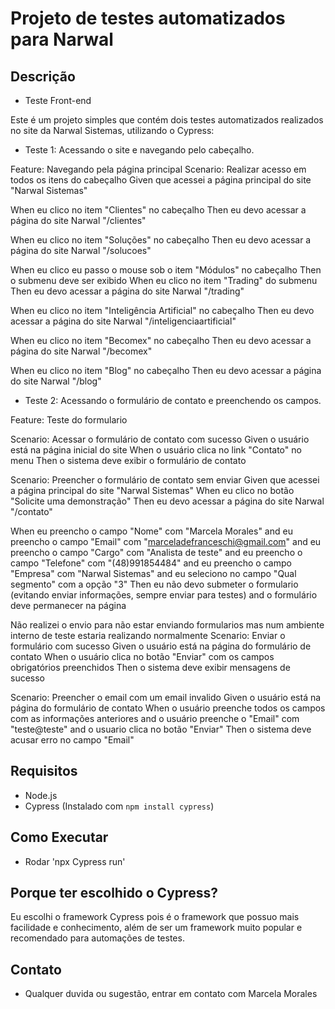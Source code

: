 # Projeto de testes automatizados para Narwal

## Descrição

- Teste Front-end

Este é um projeto simples que contém dois testes automatizados realizados no site da Narwal Sistemas, utilizando o Cypress:

- Teste 1: Acessando o site e navegando pelo cabeçalho.

Feature: Navegando pela página principal
Scenario: Realizar acesso em todos os itens do cabeçalho
Given que acessei a página principal do site "Narwal Sistemas"

When eu clico no item "Clientes" no cabeçalho
Then eu devo acessar a página do site Narwal "/clientes"

When eu clico no item "Soluções" no cabeçalho
Then eu devo acessar a página do site Narwal "/solucoes"

When eu clico eu passo o mouse sob o item "Módulos" no cabeçalho
Then o submenu deve ser exibido
When eu clico no item "Trading" do submenu
Then eu devo acessar a página do site Narwal "/trading"

When eu clico no item "Inteligência Artificial" no cabeçalho
Then eu devo acessar a página do site Narwal "/inteligenciaartificial"

When eu clico no item "Becomex" no cabeçalho
Then eu devo acessar a página do site Narwal "/becomex"

When eu clico no item "Blog" no cabeçalho
Then eu devo acessar a página do site Narwal "/blog"
  
- Teste 2: Acessando o formulário de contato e preenchendo os campos.

Feature: Teste do formulario

Scenario: Acessar o formulário de contato com sucesso
Given o usuário está na página inicial do site
When o usuário clica no link "Contato" no menu
Then o sistema deve exibir o formulário de contato

Scenario: Preencher o formulário de contato sem enviar
Given que acessei a página principal do site "Narwal Sistemas"
When eu clico no botão "Solicite uma demonstração"
Then eu devo acessar a página do site Narwal "/contato"

When eu preencho o campo "Nome" com "Marcela Morales"
and eu preencho o campo "Email" com "marceladefranceschi@gmail.com"
and eu preencho o campo "Cargo" com "Analista de teste"
and eu preencho o campo "Telefone" com "(48)991854484"
and eu preencho o campo "Empresa" com "Narwal Sistemas"
and eu seleciono no campo "Qual segmento" com a opção "3"
Then eu não devo submeter o formulario (evitando enviar informações, sempre enviar para testes)
and o formulário deve permanecer na página

Não realizei o envio para não estar enviando formularios mas num ambiente interno de teste estaria realizando normalmente
Scenario: Enviar o formulário com sucesso
Given o usuário está na página do formulário de contato
When o usuário clica no botão "Enviar" com os campos obrigatórios preenchidos
Then o sistema deve exibir mensagens de sucesso

Scenario: Preencher o email com um email invalido
Given o usuário está na página do formulário de contato
When o usuário preenche todos os campos com as informações anteriores
and o usuário preenche o "Email" com "teste@teste"
and o usuario clica no botão "Enviar" 
Then o sistema deve acusar erro no campo "Email"

## Requisitos

- Node.js
- Cypress (Instalado com `npm install cypress`)

## Como Executar

- Rodar 'npx Cypress run'

## Porque ter escolhido o Cypress?

Eu escolhi o framework Cypress pois é o framework que possuo mais facilidade e conhecimento, além de ser um framework muito popular e recomendado para automações de testes. 

## Contato

- Qualquer duvida ou sugestão, entrar em contato com Marcela Morales
